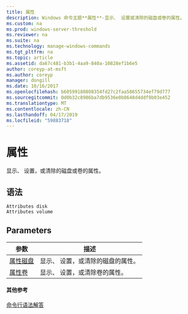 ```yaml
---
title: 属性
description: Windows 命令主题**属性**-显示、 设置或清除的磁盘或卷的属性。
ms.custom: na
ms.prod: windows-server-threshold
ms.reviewer: na
ms.suite: na
ms.technology: manage-windows-commands
ms.tgt_pltfrm: na
ms.topic: article
ms.assetid: da67c481-b3b1-4aa9-840a-10828ef1b6e5
author: coreyp-at-msft
ms.author: coreyp
manager: dongill
ms.date: 10/16/2017
ms.openlocfilehash: b60599180808354fd27c2faa58655734ef79d777
ms.sourcegitcommit: 0d0b32c8986ba7db9536e0b8648d4ddf9b03e452
ms.translationtype: MT
ms.contentlocale: zh-CN
ms.lasthandoff: 04/17/2019
ms.locfileid: "59883718"
---
```

# <a name="attributes"></a>属性



显示、 设置，或清除的磁盘或卷的属性。

## <a name="syntax"></a>语法

```
Attributes disk
Attributes volume
```

## <a name="parameters"></a>Parameters

|参数|描述|
|---------|-----------|
|[属性磁盘](attributes-disk.md)|显示、 设置，或清除的磁盘的属性。|
|[属性卷](attributes-volume.md)|显示、 设置，或清除卷的属性。|

#### <a name="additional-references"></a>其他参考

[命令行语法解答](command-line-syntax-key.md)

